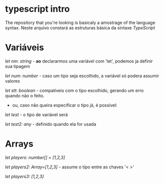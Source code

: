 # typescript intro

The repository that you're looking is basicaly a amostrage of the
language syntax. Neste arquivo constará as estruturas básica da sintaxe _TypeScript_

# Variáveis

*let nm: string*      - <b>ao</b> declararmos uma variável com 'let', podemos ja definir sua tipagem

*let num: number*    - caso um tipo seja escolhido, a variável só podera assumir valores 

*let stt: boolean*    - compatíveis com o tipo escolhido, gerando um erro quando não o feito.

- ou, caso não queira especificar o tipo já, é possivel:

*let test*            - o tipo de variável será 

*let test2: any*      - definido quando ela for usada

# Arrays

*let players: number[] = [1,2,3]*

*let players2: Array<number>=[1,2,3]*     - assume o tipo entre as chaves '< >'

*let players3: [1,2,3]*

